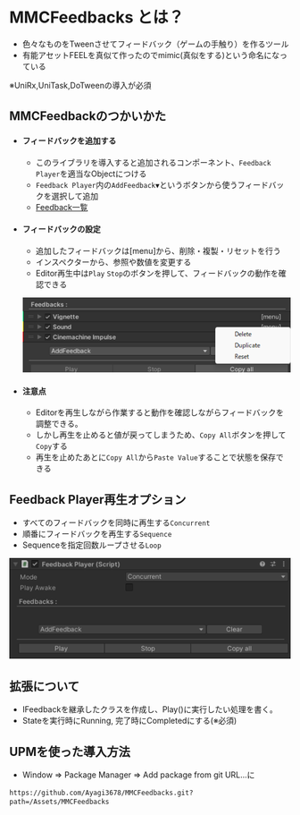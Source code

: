 # MMCFeedbacks とは？
- 色々なものをTweenさせてフィードバック（ゲームの手触り）を作るツール
- 有能アセットFEELを真似て作ったのでmimic(真似をする)という命名になっている

※UniRx,UniTask,DoTweenの導入が必須
## MMCFeedbackのつかいかた
- #### フィードバックを追加する
  -  このライブラリを導入すると追加されるコンポーネント、`Feedback Player`を適当なObjectにつける
  -  `Feedback Player`内の`AddFeedback▼`というボタンから使うフィードバックを選択して追加
  - [Feedback一覧](https://github.com/Ayagi3678/MMCFeedbacks/wiki#feedback%E3%81%AE%E7%A8%AE%E9%A1%9E)
- #### フィードバックの設定
  - 追加したフィードバックは[menu]から、削除・複製・リセットを行う
   - インスペクターから、参照や数値を変更する
   -  Editor再生中は`Play` `Stop`のボタンを押して、フィードバックの動作を確認できる

    ![Image](/Assets/Documentation/img2.png)
- #### 注意点
  - Editorを再生しながら作業すると動作を確認しながらフィードバックを調整できる。
  - しかし再生を止めると値が戻ってしまうため、`Copy All`ボタンを押して`Copy`する
  - 再生を止めたあとに`Copy All`から`Paste Value`することで状態を保存できる
   
## Feedback Player再生オプション
  - すべてのフィードバックを同時に再生する`Concurrent`
  - 順番にフィードバックを再生する`Sequence`
  - Sequenceを指定回数ループさせる`Loop`

   ![Image 1](/Assets/Documentation/img1.png)
## 拡張について
- IFeedbackを継承したクラスを作成し、Play()に実行したい処理を書く。
- Stateを実行時にRunning, 完了時にCompletedにする(※必須)
## UPMを使った導入方法
- Window => Package Manager => Add package from git URL...に
```text
https://github.com/Ayagi3678/MMCFeedbacks.git?path=/Assets/MMCFeedbacks
```
